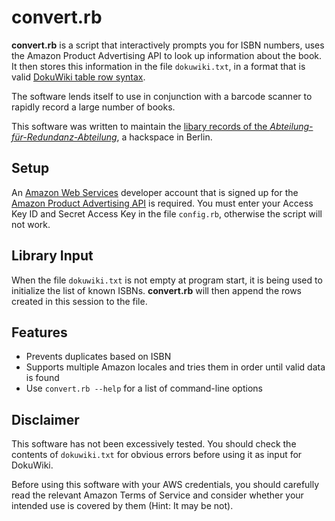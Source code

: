 convert.rb
==========

**convert.rb** is a script that interactively prompts you for ISBN numbers,
uses the Amazon Product Advertising API to look up information about the
book. It then stores this information in the file ```dokuwiki.txt```, in a
format that is valid [DokuWiki table row syntax][dw].

The software lends itself to use in conjunction with a barcode scanner to
rapidly record a large number of books.

This software was written to maintain the [libary records of the
*Abteilung-für-Redundanz-Abteilung*][bibliothek], a hackspace in Berlin.

Setup
-----
An [Amazon Web Services][aws] developer account that is signed up for the
[Amazon Product Advertising API][apaa] is required. You must enter your
Access Key ID	and Secret Access Key in the file ```config.rb```, otherwise
the script will not work.

Library Input
-------------
When the file ```dokuwiki.txt``` is not empty at program start, it is being
used to initialize the list of known ISBNs. **convert.rb** will then append
the rows created in this session to the file.

Features
--------
* Prevents duplicates based on ISBN
* Supports multiple Amazon locales and tries them in order until valid data
  is found
* Use ```convert.rb --help``` for a list of command-line options

Disclaimer
----------
This software has not been excessively tested. You should check the contents
of ```dokuwiki.txt``` for obvious errors before using it as input for
DokuWiki.

Before using this software with your AWS credentials, you should carefully
read the relevant Amazon Terms of Service and consider whether your intended
use is covered by them (Hint: It may be not).

[dw]: https://www.dokuwiki.org/wiki:syntax#tables
[bibliothek]: https://afra-berlin.de/dokuwiki/doku.php?id=bibliothek
[aws]: https://aws.amazon.com
[apaa]: https://affiliate-program.amazon.com/gp/advertising/api/detail/main.html